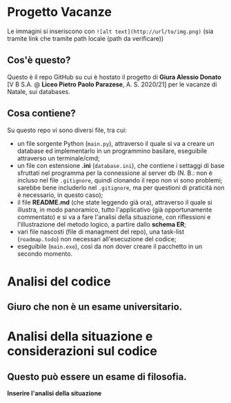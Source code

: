 # Progetto Vacanze
Le immagini si inseriscono con `![alt text](http://url/to/img.png)` (sia tramite link che tramite path locale (path da verificare))
## Cos'è questo?
Questo è il repo GitHub su cui è hostato il progetto di **Giura Alessio Donato** [V B S.A. @ __Liceo Pietro Paolo Parazese__, A. S. 2020/21] per le vacanze di Natale, sui databases.

## Cosa contiene?
Su questo repo vi sono diversi file, tra cui:
* un file sorgente Python (`main.py`), attraverso il quale si va a creare un database ed implementarlo in un programmino basilare, eseguibile attraverso un terminale/cmd;
* un file con estensione **.ini** (`database.ini`), che contiene i settaggi di base sfruttati nel programma per la connessione al server db (N. B.: non è incluso nel file `.gitignore`, quindi clonando il repo non vi sono problemi; sarebbe bene includerlo nel `.gitignore`, ma per questioni di praticità non è necessario, in questo caso);
* il file **README.md** (che state leggendo già ora), attraverso il quale si illustra, in modo panoramico, tutto l'applicativo (già opportunamente commentato) e si va a fare l'analisi della situazione, con riflessioni e l'illustrazione del metodo logico, a partire dallo __schema ER__;
* vari file nascosti (file di managment del repo), una task-list (`roadmap.todo`) non necessari all'esecuzione del codice;
* eseguibile (`main.exe`), così da non dover creare il pacchetto in un secondo momento.

# Analisi del codice
## Giuro che non è un esame universitario.

# Analisi della situazione e considerazioni sul codice
## Questo può essere un esame di filosofia.
__Inserire l'analisi della situazione__